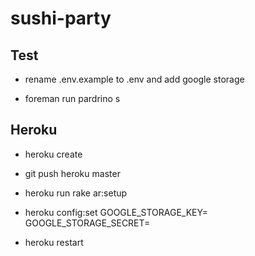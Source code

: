 sushi-party
============

## Test

+ rename .env.example to .env and add google storage

+ foreman run pardrino s


## Heroku

+ heroku create

+ git push heroku master

+ heroku run rake ar:setup

+ heroku config:set GOOGLE_STORAGE_KEY= GOOGLE_STORAGE_SECRET=

+ heroku restart
